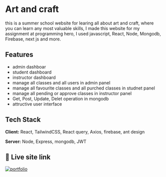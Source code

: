 
# Art and craft

this is a summer school website for learing all about art and craft, where you can learn any most valuable skills, I made this website for my assignment at programming hero, I used javascript, React, Node, Mongodb, Firebase, next js and more. 



## Features

- admin dashboar
- student dashboard
- instructor dashboard
- manage all classes and all users in admin panel
- manage all favourite classes and all purched classes in studnet panel
- manage all pending or approve classes in instructor panel
- Get, Post, Update, Delet operation in mongodb
- attructive user interface



## Tech Stack

**Client:** React, TailwindCSS, React query, Axios, firebase, ant design

**Server:** Node, Express, mongodb, JWT


## 🔗 Live site link
[![portfolio](https://img.shields.io/badge/my_portfolio-000?style=for-the-badge&logo=ko-fi&logoColor=white)](https://art-and-craft-823bc.web.app/)


